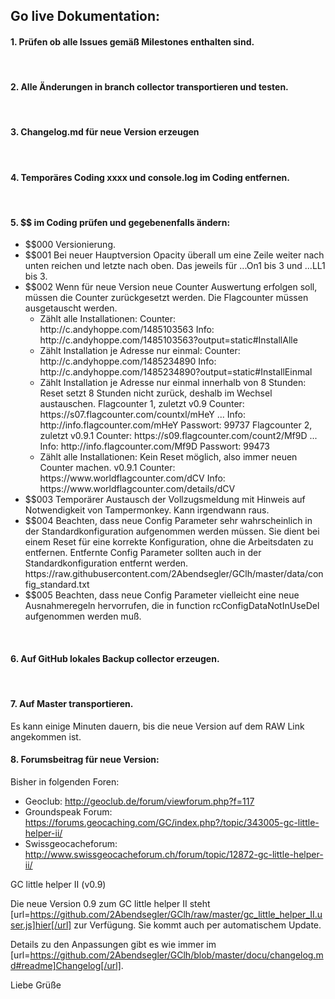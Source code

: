 
## <a id="de"></a>Go live Dokumentation:

####  <a id="1de"></a>1. Prüfen ob alle Issues gemäß Milestones enthalten sind.
<br>

####  <a id="2de"></a>2. Alle Änderungen in branch collector transportieren und testen.
<br>

####  <a id="3de"></a>3. Changelog.md für neue Version erzeugen
<br>

####  <a id="4de"></a>4. Temporäres Coding xxxx und console.log im Coding entfernen.
<br>

####  <a id="5de"></a>5. $$ im Coding prüfen und gegebenenfalls ändern:

<ul><li>$$000 Versionierung.</li>
<li>$$001 Bei neuer Hauptversion Opacity überall um eine Zeile weiter nach unten reichen und letzte nach oben. Das jeweils für ...On1 bis 3 und ...LL1 bis 3.</li>
<li>$$002 Wenn für neue Version neue Counter Auswertung erfolgen soll, müssen die Counter zurückgesetzt werden. Die Flagcounter müssen ausgetauscht werden.
<ul><li>Zählt alle Installationen: 
Counter: http://c.andyhoppe.com/1485103563
Info: http://c.andyhoppe.com/1485103563?output=static#InstallAlle</li>
<li>Zählt Installation je Adresse nur einmal: 
Counter: http://c.andyhoppe.com/1485234890
Info: http://c.andyhoppe.com/1485234890?output=static#InstallEinmal
<li>Zählt Installation je Adresse nur einmal innerhalb von 8 Stunden: Reset setzt 8 Stunden nicht zurück, deshalb im Wechsel austauschen.
Flagcounter 1, zuletzt v0.9
Counter: https://s07.flagcounter.com/countxl/mHeY ...
Info: http://info.flagcounter.com/mHeY
Passwort: 99737
Flagcounter 2, zuletzt v0.9.1
Counter: https://s09.flagcounter.com/count2/Mf9D ...
Info: http://info.flagcounter.com/Mf9D
Passwort: 99473</li>
<li>Zählt alle Installationen: Kein Reset möglich, also immer neuen Counter machen. v0.9.1
Counter: https://www.worldflagcounter.com/dCV
Info: https://www.worldflagcounter.com/details/dCV</li></ul></li>
<li>$$003 Temporärer Austausch der Vollzugsmeldung mit Hinweis auf Notwendigkeit von Tampermonkey. Kann irgendwann raus.</li>
<li>$$004 Beachten, dass neue Config Parameter sehr wahrscheinlich in der Standardkonfiguration aufgenommen werden müssen. Sie dient bei einem Reset für eine korrekte Konfiguration, ohne die Arbeitsdaten zu entfernen. Entfernte Config Parameter sollten auch in der Standardkonfiguration entfernt werden. 
https://raw.githubusercontent.com/2Abendsegler/GClh/master/data/config_standard.txt</li>
<li>$$005 Beachten, dass neue Config Parameter vielleicht eine neue Ausnahmeregeln hervorrufen, die in function rcConfigDataNotInUseDel aufgenommen werden muß.</li></ul>
<br>

####  <a id="6de"></a>6. Auf GitHub lokales Backup collector erzeugen.
<br>

####  <a id="7de"></a>7. Auf Master transportieren.
Es kann einige Minuten dauern, bis die neue Version auf dem RAW Link angekommen ist.
<br>

####  <a id="8de"></a>8. Forumsbeitrag für neue Version:

Bisher in folgenden Foren:
- Geoclub: http://geoclub.de/forum/viewforum.php?f=117
- Groundspeak Forum: https://forums.geocaching.com/GC/index.php?/topic/343005-gc-little-helper-ii/
- Swissgeocacheforum: http://www.swissgeocacheforum.ch/forum/topic/12872-gc-little-helper-ii/

GC little helper II (v0.9)

Die neue Version 0.9 zum GC little helper II steht [url=https://github.com/2Abendsegler/GClh/raw/master/gc_little_helper_II.user.js]hier[/url] zur Verfügung. Sie kommt auch per automatischem Update. 

Details zu den Anpassungen gibt es wie immer im [url=https://github.com/2Abendsegler/GClh/blob/master/docu/changelog.md#readme]Changelog[/url].

Liebe Grüße


